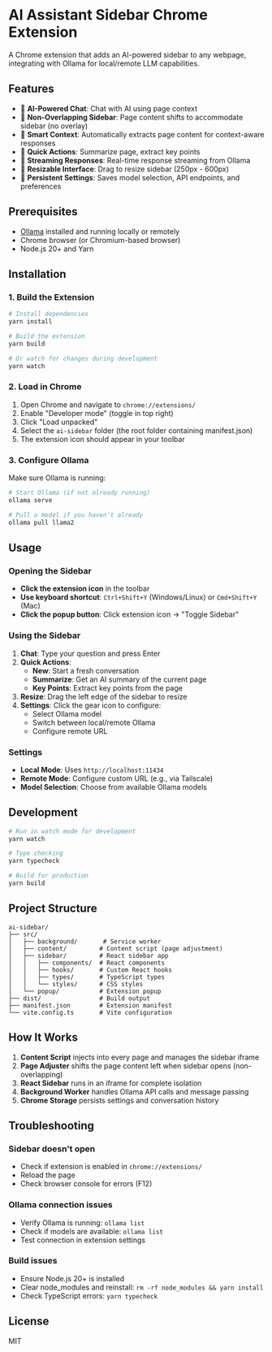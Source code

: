 # AI Assistant Sidebar Chrome Extension

A Chrome extension that adds an AI-powered sidebar to any webpage, integrating with Ollama for local/remote LLM capabilities.

## Features

- 🤖 **AI-Powered Chat**: Chat with AI using page context
- 📱 **Non-Overlapping Sidebar**: Page content shifts to accommodate sidebar (no overlay)
- 🎯 **Smart Context**: Automatically extracts page content for context-aware responses
- 📝 **Quick Actions**: Summarize page, extract key points
- 🔄 **Streaming Responses**: Real-time response streaming from Ollama
- 🎨 **Resizable Interface**: Drag to resize sidebar (250px - 600px)
- 💾 **Persistent Settings**: Saves model selection, API endpoints, and preferences

## Prerequisites

- [Ollama](https://ollama.ai/) installed and running locally or remotely
- Chrome browser (or Chromium-based browser)
- Node.js 20+ and Yarn

## Installation

### 1. Build the Extension

```bash
# Install dependencies
yarn install

# Build the extension
yarn build

# Or watch for changes during development
yarn watch
```

### 2. Load in Chrome

1. Open Chrome and navigate to `chrome://extensions/`
2. Enable "Developer mode" (toggle in top right)
3. Click "Load unpacked"
4. Select the `ai-sidebar` folder (the root folder containing manifest.json)
5. The extension icon should appear in your toolbar

### 3. Configure Ollama

Make sure Ollama is running:
```bash
# Start Ollama (if not already running)
ollama serve

# Pull a model if you haven't already
ollama pull llama2
```

## Usage

### Opening the Sidebar

- **Click the extension icon** in the toolbar
- **Use keyboard shortcut**: `Ctrl+Shift+Y` (Windows/Linux) or `Cmd+Shift+Y` (Mac)
- **Click the popup button**: Click extension icon → "Toggle Sidebar"

### Using the Sidebar

1. **Chat**: Type your question and press Enter
2. **Quick Actions**:
   - **New**: Start a fresh conversation
   - **Summarize**: Get an AI summary of the current page
   - **Key Points**: Extract key points from the page
3. **Resize**: Drag the left edge of the sidebar to resize
4. **Settings**: Click the gear icon to configure:
   - Select Ollama model
   - Switch between local/remote Ollama
   - Configure remote URL

### Settings

- **Local Mode**: Uses `http://localhost:11434`
- **Remote Mode**: Configure custom URL (e.g., via Tailscale)
- **Model Selection**: Choose from available Ollama models

## Development

```bash
# Run in watch mode for development
yarn watch

# Type checking
yarn typecheck

# Build for production
yarn build
```

## Project Structure

```
ai-sidebar/
├── src/
│   ├── background/       # Service worker
│   ├── content/         # Content script (page adjustment)
│   ├── sidebar/         # React sidebar app
│   │   ├── components/  # React components
│   │   ├── hooks/       # Custom React hooks
│   │   ├── types/       # TypeScript types
│   │   └── styles/      # CSS styles
│   └── popup/           # Extension popup
├── dist/                # Build output
├── manifest.json        # Extension manifest
└── vite.config.ts       # Vite configuration
```

## How It Works

1. **Content Script** injects into every page and manages the sidebar iframe
2. **Page Adjuster** shifts the page content left when sidebar opens (non-overlapping)
3. **React Sidebar** runs in an iframe for complete isolation
4. **Background Worker** handles Ollama API calls and message passing
5. **Chrome Storage** persists settings and conversation history

## Troubleshooting

### Sidebar doesn't open
- Check if extension is enabled in `chrome://extensions/`
- Reload the page
- Check browser console for errors (F12)

### Ollama connection issues
- Verify Ollama is running: `ollama list`
- Check if models are available: `ollama list`
- Test connection in extension settings

### Build issues
- Ensure Node.js 20+ is installed
- Clear node_modules and reinstall: `rm -rf node_modules && yarn install`
- Check TypeScript errors: `yarn typecheck`

## License

MIT